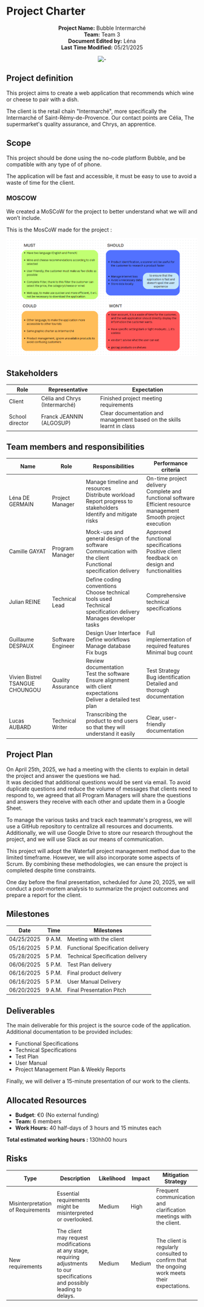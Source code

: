 # Project Charter

<div align="center">

**Project Name:** Bubble Intermarché <br>
**Team:** Team 3  
**Document Edited by:** Léna<br>
**Last Time Modified:** 05/21/2025

![-](https://raw.githubusercontent.com/andreasbm/readme/master/assets/lines/rainbow.png)
</div>

## Project definition
This project aims to create a web application that recommends which wine or cheese to pair with a dish.

The client is the retail chain "Intermarché", more specifically the Intermarché of Saint-Rémy-de-Provence. Our contact points are Célia, The supermarket's quality assurance, and Chrys, an apprentice.

## Scope

This project should be done using the no-code platform Bubble, and be compatible with any type of of phone.

The application will be fast and accessible, it must be easy to use to avoid a waste of time for the client.

### MOSCOW

We created a MoSCoW for the project to better understand what we will and won’t include.

This is the MosCoW made for the project :

![moscow](Images/MoSCoW.png)

## Stakeholders

|Role|Representative|Expectation|
|-|-|-|
|Client|Célia and Chrys (Intermarché)|Finished project meeting requirements|
|School director|Franck JEANNIN (ALGOSUP)|Clear documentation and management based on the skills learnt in class|


## Team members and responsibilities

|Name|Role|Responsibilities|Performance criteria|
|-|-|-|-|
|Léna DE GERMAIN|Project Manager|Manage timeline and resources <br> Distribute workload <br> Report progress to stakeholders <br> Identify and mitigate risks|On-time project delivery <br> Complete and functional software <br> Efficient resource management <br> Smooth project execution|
|Camille GAYAT|Program Manager|Mock-ups and general design of the software <br> Communication with the client <br> Functional specification delivery |Approved functional specifications <br> Positive client feedback on design and functionalities|
|Julian REINE|Technical Lead|Define coding conventions <br> Choose technical tools used <br> Technical specification delivery <br> Manages developer tasks |Comprehensive technical specifications|
|Guillaume DESPAUX|Software Engineer|Design User Interface <br> Define workflows<br>Manage database <br> Fix bugs|Full implementation of required features <br> Minimal bug count|
|Vivien Bistrel TSANGUE CHOUNGOU|Quality Assurance|Review <br> documentation <br> Test the software <br>Ensure alignment with client expectations <br> Deliver a detailed test plan|Test Strategy <br>Bug identification <br> Detailed and thorough documentation|
|Lucas AUBARD|Technical Writer|Transcribing the product to end users so that they will understand it easily|Clear, user-friendly documentation|

## Project Plan

On April 25th, 2025, we had a meeting with the clients to explain in detail the project and answer the questions we had.<br>
It was decided that additional questions would be sent via email. To avoid duplicate questions and reduce the volume of messages that clients need to respond to, we agreed that all Program Managers will share the questions and answers they receive with each other and update them in a Google Sheet.

To manage the various tasks and track each teammate's progress, we will use a GitHub repository to centralize all resources and documents.<br>
Additionally, we will use Google Drive to store our research throughout the project, and we will use Slack as our means of communication.


This project will adopt the Waterfall project management method due to the limited timeframe. However, we will also incorporate some aspects of Scrum. By combining these methodologies, we can ensure the project is completed despite time constraints.

One day before the final presentation, scheduled for June 20, 2025, we will conduct a post-mortem analysis to summarize the project outcomes and prepare a report for the client.

## Milestones

| Date       | Time   | Milestones                        |
| ---------- | ------ | --------------------------------- |
| 04/25/2025 | 9 A.M. | Meeting with the client           |
| 05/16/2025 | 5 P.M. | Functional Specification delivery |
| 05/28/2025 | 5 P.M. | Technical Specification delivery  |
| 06/06/2025 | 5 P.M. | Test Plan delivery                |
| 06/16/2025 | 5 P.M. | Final product delivery            |
| 06/16/2025 | 5 P.M. | User Manual Delivery              |
| 06/20/2025 | 9 A.M. | Final Presentation Pitch          |

## Deliverables

The main deliverable for this project is the source code of the application. Additional documentation to be provided includes:

- Functional Specifications
- Technical Specifications
- Test Plan
- User Manual
- Project Management Plan & Weekly Reports

Finally, we will deliver a 15-minute presentation of our work to the clients.

## Allocated Resources

- **Budget**: €0 (No external funding)
- **Team:** 6 members
- **Work Hours:** 40 half-days of 3 hours and 15 minutes each

**Total estimated working hours :** 130hh00 hours

## Risks

|Type|Description|Likelihood|Impact|Mitigation Strategy|
|-|-|-|-|-|
|Misinterpretation of Requirements|Essential requirements might be misinterpreted or overlooked.|Medium|High|Frequent communication and clarification meetings with the client.|
|New requirements|The client may request modifications at any stage, requiring adjustments to our specifications and possibly leading to delays.|Medium|Medium|The client is regularly consulted to confirm that the ongoing work meets their expectations.|